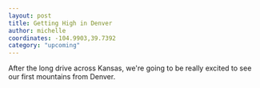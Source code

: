 ```yaml
---
layout: post
title: Getting High in Denver
author: michelle
coordinates: -104.9903,39.7392
category: "upcoming"
---
```


After the long drive across Kansas, we're going to be really excited to see our first mountains from Denver.